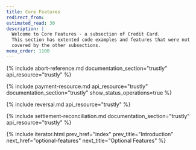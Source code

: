 ```yaml
---
title: Core Features
redirect_from:
estimated_read: 30
description: |
  Welcome to Core Features - a subsection of Credit Card.
  This section has extented code examples and features that were not
  covered by the other subsections.
menu_order: 1100
---
```


{% include abort-reference.md documentation_section="trustly"
api_resource="trustly" %}

{% include payment-resource.md api_resource="trustly"
documentation_section="trustly" show_status_operations=true %}

{% include reversal.md api_resource="trustly" %}

{% include settlement-reconciliation.md documentation_section="trustly"
api_resource="trustly" %}

{% include iterator.html prev_href="index" prev_title="Introduction"
next_href="optional-features" next_title="Optional Features" %}
